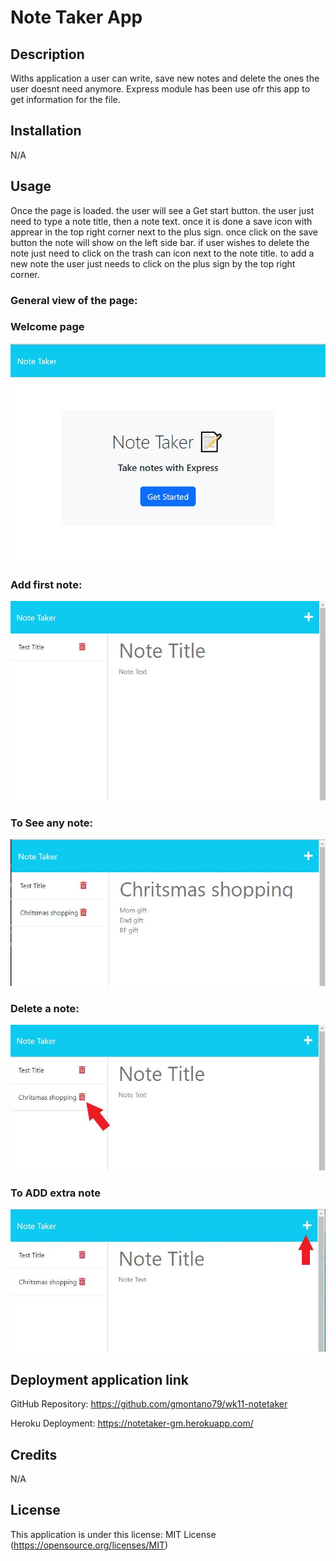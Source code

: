 # Note Taker App

## Description

Withs application a user can write, save new notes and delete the ones the user doesnt need anymore. Express module has been use ofr this app to get information for the file.

## Installation

N/A

## Usage

Once the page is loaded. the user will see a Get start button. the user just need to type a note title, then a note text. once it is done a save icon with apprear in the top right corner next to the plus sign. once click on the save button the note will show on the left side bar. if user wishes to delete the note just need to click on the trash can icon next to the note title. to add a new note the user just needs to click on the plus sign by the top right corner.

### General view of the page:

### Welcome page

![alt Page Screenshoot](./Develop/assets/start%20page.JPG)

### Add first note:

![alt Page Screenshoot](./Develop/assets/first%20note.JPG)

### To See any note:

![alt Page Screenshoot](./Develop/assets/shows%20notes.JPG)

### Delete a note:

![alt Page Screenshoot](./Develop/assets/deleted%20note.JPG)

### To ADD extra note

![alt Page Screenshoot](./Develop/assets/add%20extra%20note.JPG)

## Deployment application link

GitHub Repository: https://github.com/gmontano79/wk11-notetaker

Heroku Deployment: https://notetaker-gm.herokuapp.com/

## Credits

N/A

## License

This application is under this license: MIT License (https://opensource.org/licenses/MIT)
